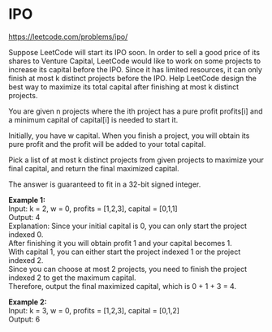 # IPO
https://leetcode.com/problems/ipo/

Suppose LeetCode will start its IPO soon. In order to sell a good price of its shares to Venture Capital, LeetCode would like to work on some projects to increase its capital before the IPO. Since it has limited resources, it can only finish at most k distinct projects before the IPO. Help LeetCode design the best way to maximize its total capital after finishing at most k distinct projects.

You are given n projects where the ith project has a pure profit profits[i] and a minimum capital of capital[i] is needed to start it.

Initially, you have w capital. When you finish a project, you will obtain its pure profit and the profit will be added to your total capital.

Pick a list of at most k distinct projects from given projects to maximize your final capital, and return the final maximized capital.

The answer is guaranteed to fit in a 32-bit signed integer.

<b>Example 1:</b>\
Input: k = 2, w = 0, profits = [1,2,3], capital = [0,1,1]\
Output: 4\
Explanation: Since your initial capital is 0, you can only start the project indexed 0.\
After finishing it you will obtain profit 1 and your capital becomes 1.\
With capital 1, you can either start the project indexed 1 or the project indexed 2.\
Since you can choose at most 2 projects, you need to finish the project indexed 2 to get the maximum capital.\
Therefore, output the final maximized capital, which is 0 + 1 + 3 = 4.

<b>Example 2:</b>\
Input: k = 3, w = 0, profits = [1,2,3], capital = [0,1,2]\
Output: 6